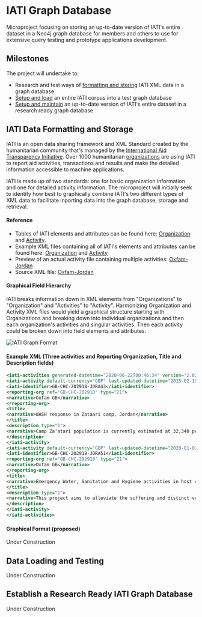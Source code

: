 # IATI Graph Database

Microproject focusing on storing an up-to-date version of IATI's entire dataset in a Neo4j graph database for members and others to use for extensive query testing and prototype applications development.

## Milestones

The project will undertake to:

* Research and test ways of [formatting and storing](https://github.com/Humanitarian-AI/IATI-Graph/milestone/1) IATI XML data in a graph database
* [Setup and load](https://github.com/Humanitarian-AI/IATI-Graph/milestone/2) an entire IATI corpus into a test graph database
* [Setup and maintain](https://github.com/Humanitarian-AI/IATI-Graph/milestone/3) an up-to-date version of IATI's entire dataset in a research ready graph database

## IATI Data Formatting and Storage

IATI is an open data sharing framework and XML Standard created by the humanitarian community that's managed by the [International Aid Transparency Initiative](https://iatistandard.org/en/). Over 1000 humanitarian [organizations](https://iatiregistry.org/publisher) are using IATI to report aid activities, transactions and results and make the detailed information accessible to machine applications.

IATI is made up of two standards: one for basic organization information and one for detailed activity information. The microproject will initially seek to identify how best to graphically combine IATI's two different types of XML data to facilitate inporting data into the graph database, storage and retrieval.

#### Reference

* Tables of IATI elements and attributes can be found here: [Organization](https://github.com/Humanitarian-AI/IATI-Graph/blob/master/IATI_Org_Elements_Attributes%20-%20Sheet1.csv) and [Activity](https://github.com/Humanitarian-AI/IATI-Graph/blob/master/IATI_Activity_Elements_Attributes%20-%20Sheet1.csv).
* Example XML files containing all of IATI's elements and attributes can be found here: [Organization](https://github.com/Humanitarian-AI/IATI-Graph/blob/master/IATI_Example_Org_XML.xml) and [Activity](https://github.com/Humanitarian-AI/IATI-Graph/blob/master/IATI_Example_Activity_XML.xml)
* Preview of an actual activity file containing multiple activities: [Oxfam-Jordan](http://preview.iatistandard.org/index.php?url=http%3A//iati.oxfam.org.uk/xml/oxfamgb-jo.xml)
* Source XML file: [Oxfam-Jordan](http://iati.oxfam.org.uk/xml/oxfamgb-jo.xml)

#### Graphical Field Hierarchy

IATI breaks information down in XML elements from "Organizations" to "Organization" and "Activities" to "Activity". Harmonizing Organization and Activity XML files would yield a graphical structure starting with Organizations and breaking down into individual organizations and then each organization's activities and singular activities. Then each activity could be broken down into field elements and attributes.

![IATI Graph Format](https://github.com/Humanitarian-AI/IATI-Graph/blob/master/IATI_Graph_Format.png)

#### Example XML (Three activities and Reporting Organization, Title and Description fields)

```xml
<iati-activities generated-datetime="2020-06-22T00:46:34" version="2.02">
<iati-activity default-currency="GBP" last-updated-datetime="2015-02-19T12:23:58" xml:lang="en">
<iati-identifier>GB-CHC-202918-JORA43</iati-identifier>
<reporting-org ref="GB-CHC-202918" type="21">
<narrative>Oxfam GB</narrative>
</reporting-org>
<title>
<narrative>WASH response in Zataari camp, Jordan</narrative>
</title>
<description type="1">
<narrative>Camp Za'atari population is currently estimated at 32,340 people and is expected to increase to 60,000 people. At least 75% of the refugees are vulnerable women and children and as winter approaches and number continue to increase; the humanitarian situation is likely to worsen. The recommendation proposed Oxfam's to support the implementation of WASH activities in Za'atari camp due to possible high influx of newcomers and the need to enable timely and good standard WASH services for the camp population</narrative>
</description>
</iati-activity>
<iati-activity default-currency="GBP" last-updated-datetime="2020-01-02T18:22:51" xml:lang="en">
<iati-identifier>GB-CHC-202918-JORA51</iati-identifier>
<reporting-org ref="GB-CHC-202918" type="21">
<narrative>Oxfam GB</narrative>
</reporting-org>
<title>
<narrative>Emergency Water, Sanitation and Hygiene activities in host communities in Jordan</narrative>
</title>
<description type="1">
<narrative>This project aims to alleviate the suffering and distinct vulnerabilities of men, women, boys and girls through activities which will be directed towards people affected by the Syrian Crisis including between 30 -40% Jordanians. These activities will seek to improve access to quality WASH services and safe water including storage, conservation, and hygiene/environmental promotion. The interventions will take place in Balqa and Zarqa governorates in 2015.</narrative>
</description>
</iati-activity>
</iati-activities>
```

#### Graphical Format (proposed)

Under Construction

## Data Loading and Testing

Under Construction

## Establish a Research Ready IATI Graph Database

Under Construction
